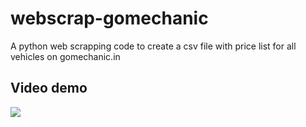 # webscrap-gomechanic
A python web scrapping code to create a csv file with price list for all vehicles on gomechanic.in

## Video demo
[![](http://img.youtube.com/vi/y_tYIVVmCSM/0.jpg)](http://www.youtube.com/watch?v=y_tYIVVmCSM "")
